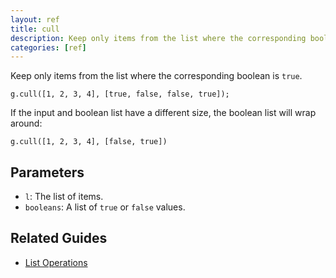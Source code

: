 ```yaml
---
layout: ref
title: cull
description: Keep only items from the list where the corresponding boolean is `true`.
categories: [ref]
---
```

Keep only items from the list where the corresponding boolean is `true`.

    g.cull([1, 2, 3, 4], [true, false, false, true]);

If the input and boolean list have a different size, the boolean list will wrap around:

    g.cull([1, 2, 3, 4], [false, true])

## Parameters
- `l`: The list of items.
- `booleans`: A list of `true` or `false` values.

## Related Guides
- [List Operations](/guide/list.html)
